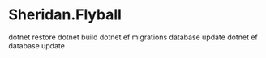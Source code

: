 # Sheridan.Flyball

dotnet restore
dotnet build
dotnet ef migrations database update
dotnet ef database update